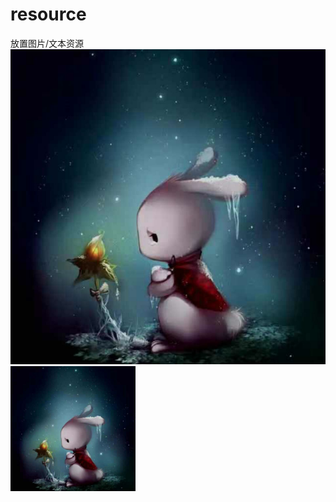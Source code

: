 # resource
放置图片/文本资源
![Image](https://raw.githubusercontent.com/shusqn/resource/main/20201218135309.jpg)
<img src="https://raw.githubusercontent.com/shusqn/resource/main/20201218135309.jpg" width="200px" />
